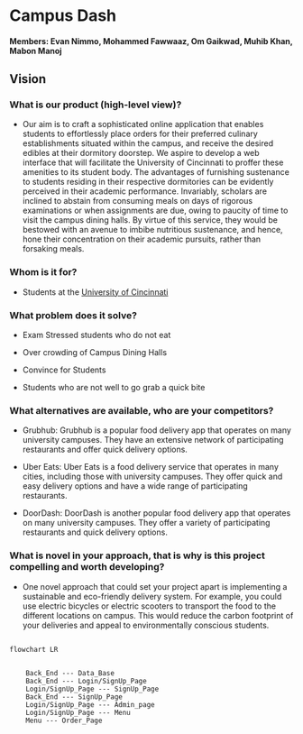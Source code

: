 # Campus Dash 
#### Members: Evan Nimmo, Mohammed Fawwaaz, Om Gaikwad, Muhib Khan, Mabon Manoj ####

## Vision 
### What is our product (high-level view)?
* Our aim is to craft a sophisticated online application that enables students to effortlessly place orders for their preferred culinary establishments situated within the campus, and receive the desired edibles at their dormitory doorstep. We aspire to develop a web interface that will facilitate the University of Cincinnati to proffer these amenities to its student body. The advantages of furnishing sustenance to students residing in their respective dormitories can be evidently perceived in their academic performance. Invariably, scholars are inclined to abstain from consuming meals on days of rigorous examinations or when assignments are due, owing to paucity of time to visit the campus dining halls. By virtue of this service, they would be bestowed with an avenue to imbibe nutritious sustenance, and hence, hone their concentration on their academic pursuits, rather than forsaking meals.

### Whom is it for?
* Students at the [University of Cincinnati](https://www.uc.edu/campus-life/food.html)
### What problem does it solve?
* Exam Stressed students who do not eat

* Over crowding of Campus Dining Halls

* Convince for Students

* Students who are not well to go grab a quick bite

### What alternatives are available, who are your competitors?
* Grubhub: Grubhub is a popular food delivery app that operates on many university campuses. They have an extensive network of participating restaurants and offer quick delivery options.

* Uber Eats: Uber Eats is a food delivery service that operates in many cities, including those with university campuses. They offer quick and easy delivery options and have a wide range of participating restaurants.

* DoorDash: DoorDash is another popular food delivery app that operates on many university campuses. They offer a variety of participating restaurants and quick delivery options.

### What is novel in your approach, that is why is this project compelling and worth developing?
* One novel approach that could set your project apart is implementing a sustainable and eco-friendly delivery system. For example, you could use electric bicycles or electric scooters to transport the food to the different locations on campus. This would reduce the carbon footprint of your deliveries and appeal to environmentally conscious students.


```mermaid

flowchart LR

  
    Back_End --- Data_Base
    Back_End --- Login/SignUp_Page
    Login/SignUp_Page --- SignUp_Page 
    Back_End --- SignUp_Page
    Login/SignUp_Page --- Admin_page
    Login/SignUp_Page --- Menu
    Menu --- Order_Page
    
